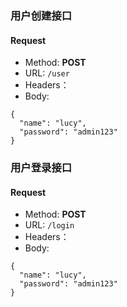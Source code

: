 
### 用户创建接口

#### Request
- Method: **POST**
- URL:  ```/user```
- Headers：
- Body:
```
{
  "name": "lucy",
  "password": "admin123"
}
```

### 用户登录接口

#### Request
- Method: **POST**
- URL:  ```/login```
- Headers：
- Body:
```
{
  "name": "lucy",
  "password": "admin123"
}
```

